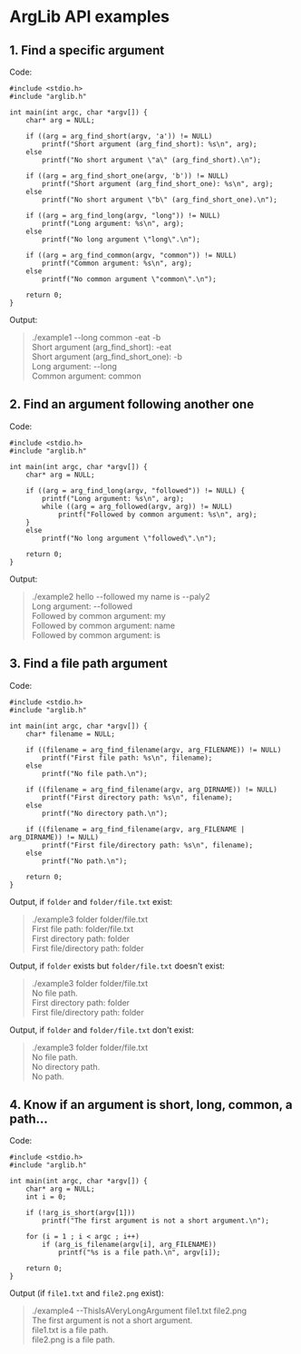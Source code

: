 # ArgLib API examples

## 1. Find a specific argument

Code:

```
#include <stdio.h>
#include "arglib.h"

int main(int argc, char *argv[]) {
	char* arg = NULL;
	
	if ((arg = arg_find_short(argv, 'a')) != NULL)
		printf("Short argument (arg_find_short): %s\n", arg);
	else
		printf("No short argument \"a\" (arg_find_short).\n");
	
	if ((arg = arg_find_short_one(argv, 'b')) != NULL)
		printf("Short argument (arg_find_short_one): %s\n", arg);
	else
		printf("No short argument \"b\" (arg_find_short_one).\n");
	
	if ((arg = arg_find_long(argv, "long")) != NULL)
		printf("Long argument: %s\n", arg);
	else
		printf("No long argument \"long\".\n");
	
	if ((arg = arg_find_common(argv, "common")) != NULL)
		printf("Common argument: %s\n", arg);
	else
		printf("No common argument \"common\".\n");
	
	return 0;
}
```

Output:
> ./example1 --long common -eat -b  
> Short argument (arg_find_short): -eat  
> Short argument (arg_find_short_one): -b  
> Long argument: --long  
> Common argument: common

## 2. Find an argument following another one

Code:

```
#include <stdio.h>
#include "arglib.h"

int main(int argc, char *argv[]) {
	char* arg = NULL;
	
	if ((arg = arg_find_long(argv, "followed")) != NULL) {
		printf("Long argument: %s\n", arg);
		while ((arg = arg_followed(argv, arg)) != NULL)
			printf("Followed by common argument: %s\n", arg);
	}
	else
		printf("No long argument \"followed\".\n");
	
	return 0;
}
```

Output:
> ./example2 hello --followed my name is --paly2  
> Long argument: --followed  
> Followed by common argument: my  
> Followed by common argument: name  
> Followed by common argument: is

## 3. Find a file path argument

Code:

```
#include <stdio.h>
#include "arglib.h"

int main(int argc, char *argv[]) {
	char* filename = NULL;
	
	if ((filename = arg_find_filename(argv, arg_FILENAME)) != NULL)
		printf("First file path: %s\n", filename);
	else
		printf("No file path.\n");
	
	if ((filename = arg_find_filename(argv, arg_DIRNAME)) != NULL)
		printf("First directory path: %s\n", filename);
	else
		printf("No directory path.\n");
	
	if ((filename = arg_find_filename(argv, arg_FILENAME | arg_DIRNAME)) != NULL)
		printf("First file/directory path: %s\n", filename);
	else
		printf("No path.\n");
	
	return 0;
}
```

Output, if `folder` and `folder/file.txt` exist:
> ./example3 folder folder/file.txt  
> First file path: folder/file.txt  
> First directory path: folder  
> First file/directory path: folder

Output, if `folder` exists but `folder/file.txt` doesn't exist:
> ./example3 folder folder/file.txt  
> No file path.  
> First directory path: folder  
> First file/directory path: folder

Output, if `folder` and `folder/file.txt` don't exist:
> ./example3 folder folder/file.txt  
> No file path.  
> No directory path.  
> No path.

## 4. Know if an argument is short, long, common, a path...

Code:

```
#include <stdio.h>
#include "arglib.h"

int main(int argc, char *argv[]) {
	char* arg = NULL;
	int i = 0;
	
	if (!arg_is_short(argv[1]))
		printf("The first argument is not a short argument.\n");
	
	for (i = 1 ; i < argc ; i++)
		if (arg_is_filename(argv[i], arg_FILENAME))
			printf("%s is a file path.\n", argv[i]);
	
	return 0;
}
```

Output (if `file1.txt` and `file2.png` exist):
> ./example4 --ThisIsAVeryLongArgument file1.txt file2.png  
> The first argument is not a short argument.  
> file1.txt is a file path.  
> file2.png is a file path.

